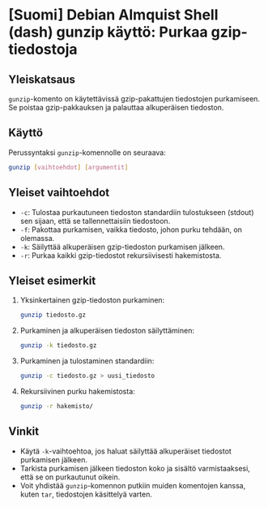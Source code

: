 # [Suomi] Debian Almquist Shell (dash) gunzip käyttö: Purkaa gzip-tiedostoja

## Yleiskatsaus
`gunzip`-komento on käytettävissä gzip-pakattujen tiedostojen purkamiseen. Se poistaa gzip-pakkauksen ja palauttaa alkuperäisen tiedoston.

## Käyttö
Perussyntaksi `gunzip`-komennolle on seuraava:

```bash
gunzip [vaihtoehdot] [argumentit]
```

## Yleiset vaihtoehdot
- `-c`: Tulostaa purkautuneen tiedoston standardiin tulostukseen (stdout) sen sijaan, että se tallennettaisiin tiedostoon.
- `-f`: Pakottaa purkamisen, vaikka tiedosto, johon purku tehdään, on olemassa.
- `-k`: Säilyttää alkuperäisen gzip-tiedoston purkamisen jälkeen.
- `-r`: Purkaa kaikki gzip-tiedostot rekursiivisesti hakemistosta.

## Yleiset esimerkit
1. Yksinkertainen gzip-tiedoston purkaminen:
   ```bash
   gunzip tiedosto.gz
   ```

2. Purkaminen ja alkuperäisen tiedoston säilyttäminen:
   ```bash
   gunzip -k tiedosto.gz
   ```

3. Purkaminen ja tulostaminen standardiin:
   ```bash
   gunzip -c tiedosto.gz > uusi_tiedosto
   ```

4. Rekursiivinen purku hakemistosta:
   ```bash
   gunzip -r hakemisto/
   ```

## Vinkit
- Käytä `-k`-vaihtoehtoa, jos haluat säilyttää alkuperäiset tiedostot purkamisen jälkeen.
- Tarkista purkamisen jälkeen tiedoston koko ja sisältö varmistaaksesi, että se on purkautunut oikein.
- Voit yhdistää `gunzip`-komennon putkiin muiden komentojen kanssa, kuten `tar`, tiedostojen käsittelyä varten.